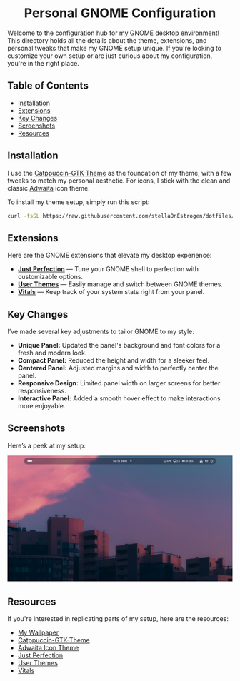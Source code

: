 <h1 align="center">Personal GNOME Configuration</h1>

Welcome to the configuration hub for my GNOME desktop environment! This directory holds all the details about the theme, extensions, and personal tweaks that make my GNOME setup unique. If you're looking to customize your own setup or are just curious about my configuration, you're in the right place.

## Table of Contents
- [Installation](#installation)
- [Extensions](#extensions)
- [Key Changes](#key-changes)
- [Screenshots](#screenshots)
- [Resources](#resources)

## Installation

I use the [Catppuccin-GTK-Theme](https://github.com/Fausto-Korpsvart/Catppuccin-GTK-Theme) as the foundation of my theme, with a few tweaks to match my personal aesthetic. For icons, I stick with the clean and classic [Adwaita](https://gitlab.gnome.org/GNOME/gtk/-/tree/master/gtk/theme/Adwaita) icon theme.

To install my theme setup, simply run this script:

```bash
curl -fsSL https://raw.githubusercontent.com/stellaOnEstrogen/dotfiles/main/machines/personal/scripts/install_theme.sh | bash
```

## Extensions

Here are the GNOME extensions that elevate my desktop experience:

- **[Just Perfection](https://extensions.gnome.org/extension/3843/just-perfection/)** — Tune your GNOME shell to perfection with customizable options.
- **[User Themes](https://extensions.gnome.org/extension/19/user-themes/)** — Easily manage and switch between GNOME themes.
- **[Vitals](https://extensions.gnome.org/extension/1460/vitals/)** — Keep track of your system stats right from your panel.

## Key Changes

I’ve made several key adjustments to tailor GNOME to my style:

- **Unique Panel:** Updated the panel's background and font colors for a fresh and modern look.
- **Compact Panel:** Reduced the height and width for a sleeker feel.
- **Centered Panel:** Adjusted margins and width to perfectly center the panel.
- **Responsive Design:** Limited panel width on larger screens for better responsiveness.
- **Interactive Panel:** Added a smooth hover effect to make interactions more enjoyable.

## Screenshots

Here’s a peek at my setup:

![Main Screen](../../assets/gnome-theme/desktop.png)

## Resources

If you're interested in replicating parts of my setup, here are the resources:

- [My Wallpaper](../../assets/gnome-theme/wallpaper.png)
- [Catppuccin-GTK-Theme](https://github.com/Fausto-Korpsvart/Catppuccin-GTK-Theme)
- [Adwaita Icon Theme](https://gitlab.gnome.org/GNOME/gtk/-/tree/master/gtk/theme/Adwaita)
- [Just Perfection](https://extensions.gnome.org/extension/3843/just-perfection/)
- [User Themes](https://extensions.gnome.org/extension/19/user-themes/)
- [Vitals](https://extensions.gnome.org/extension/1460/vitals/)
